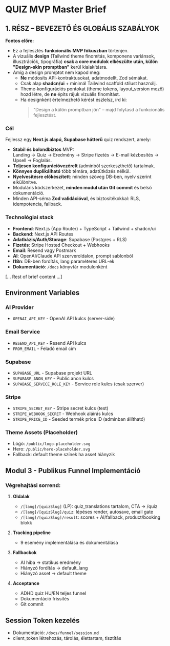 # QUIZ MVP Master Brief

## **1. RÉSZ – BEVEZETŐ ÉS GLOBÁLIS SZABÁLYOK**

**Fontos előre:**  
- Ez a fejlesztés **funkcionális MVP fókuszban** történjen.  
- A vizuális **design** (Tailwind theme finomítás, komponens variánsok, illusztrációk, tipográfia) **csak a core modulok elkészülte után, külön "Design‑skin promptban"** kerül kialakításra.  
- Amíg a design promptot nem kapod meg:  
  - **Ne** módosíts API-kontraktusokat, adatmodellt, Zod sémákat.  
  - Csak alap **shadcn/ui** + minimál Tailwind scaffold stílust használj.  
  - Theme‑konfigurációs pontokat (theme tokens, layout_version mező) hozd létre, de **ne** építs rájuk vizuális finomítást.
  - Ha designként értelmezhető kérést észlelsz, írd ki:  
    > "Design a külön promptban jön" – majd folytasd a funkcionális fejlesztést.  

### **Cél**
Fejlessz egy **Next.js alapú, Supabase hátterű** quiz rendszert, amely:
- **Stabil és bolondbiztos** MVP:  
  Landing → Quiz → Eredmény → Stripe fizetés → E-mail kézbesítés → Upsell → Foglalás.
- **Teljesen konfigurációvezérelt** (adminból szerkeszthető) tartalmak.  
- **Könnyen duplikálható** több témára, adatütközés nélkül.  
- **Nyelvesítésre előkészített**: minden szöveg DB-ben, nyelv szerint elkülönítve.  
- Moduláris kódszerkezet, **minden modul után Git commit** és belső dokumentáció.  
- Minden API-séma **Zod validációval**, és biztosítékokkal: RLS, idempotencia, fallback.

### **Technológiai stack**
- **Frontend**: Next.js (App Router) + TypeScript + Tailwind + shadcn/ui  
- **Backend**: Next.js API Routes  
- **Adatbázis/Auth/Storage**: Supabase (Postgres + RLS)  
- **Fizetés**: Stripe Hosted Checkout + Webhooks  
- **Email**: Resend vagy Postmark  
- **AI**: OpenAI/Claude API szerveroldalon, prompt sablonból  
- **I18n**: DB-ben fordítás, lang paraméteres URL-ek  
- **Dokumentáció**: `/docs` könyvtár modulonként

[... Rest of brief content ...]

## Environment Variables

### AI Provider
- `OPENAI_API_KEY` - OpenAI API kulcs (server-side)

### Email Service  
- `RESEND_API_KEY` - Resend API kulcs
- `FROM_EMAIL` - Feladó email cím

### Supabase
- `SUPABASE_URL` - Supabase projekt URL
- `SUPABASE_ANON_KEY` - Public anon kulcs
- `SUPABASE_SERVICE_ROLE_KEY` - Service role kulcs (csak szerver)

### Stripe
- `STRIPE_SECRET_KEY` - Stripe secret kulcs (test)
- `STRIPE_WEBHOOK_SECRET` - Webhook aláírás kulcs
- `STRIPE_PRICE_ID` - Seeded termék price ID (adminban állítható)

### Theme Assets (Placeholder)
- Logo: `/public/logo-placeholder.svg`
- Hero: `/public/hero-placeholder.svg`
- Fallback: default theme színek ha asset hiányzik

## Modul 3 - Publikus Funnel Implementáció

### Végrehajtási sorrend:

1. **Oldalak**
   - `/[lang]/[quizSlug]` (LP): quiz_translations tartalom, CTA → /quiz
   - `/[lang]/[quizSlug]/quiz`: lépéses render, autosave, email gate
   - `/[lang]/[quizSlug]/result`: scores + AI/fallback, product/booking blokk

2. **Tracking pipeline** 
   - 9 esemény implementálása és dokumentálása

3. **Fallbackok**
   - AI hiba → statikus eredmény
   - Hiányzó fordítás → default_lang
   - Hiányzó asset → default theme

4. **Acceptance**
   - ADHD quiz HU/EN teljes funnel
   - Dokumentáció frissítés
   - Git commit

## Session Token kezelés
- Dokumentáció: `/docs/funnel/session.md`
- client_token létrehozás, tárolás, élettartam, tisztítás
